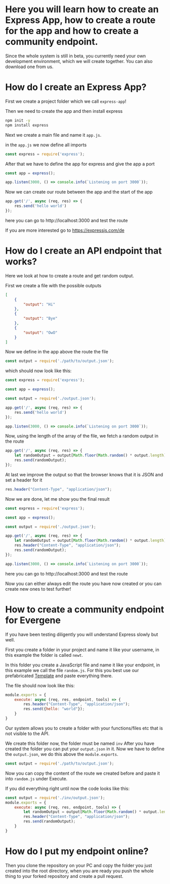 # Here you will learn how to create an Express App, how to create a route for the app and how to create a community endpoint.

Since the whole system is still in beta, you currently need your own development environment, which we will create together. You can also download one from us.

# How do I create an Express App?
First we create a project folder which we call `express-app`!


Then we need to create the app and then install express
```sh
npm init -y
npm install express
```

Next we create a main file and name it `app.js`.

in the `app.js` we now define all imports

```js
const express = require('express');
```
After that we have to define the app for express and give the app a port

```js
const app = express();

app.listen(3000, () => console.info(`Listening on port 3000`));
```

Now we can create our route between the app and the start of the app
```js
app.get('/', async (req, res) => {
    res.send('hello world')
});
```
here you can go to http://localhost:3000 and test the route

If you are more interested go to https://expressjs.com/de

# How do I create an API endpoint that works?

Here we look at how to create a route and get random output.

First we create a file with the possible outputs

```json
[
    {
        "output": "Hi"
    },
    {
        "output": "Bye"
    },
    {
        "output": "OwO"
    }
]
```
Now we define in the app above the route the file

```js
const output = require('./path/to/output.json');
```

which should now look like this:
```js
const express = require('express');

const app = express();

const output = require('./output.json');

app.get('/', async (req, res) => {
    res.send('hello world')
});

app.listen(3000, () => console.info(`Listening on port 3000`));
```
Now, using the length of the array of the file, we fetch a random output in the route
```js
app.get('/', async (req, res) => {
    let randomOutput = output[Math.floor(Math.random() * output.length)];
    res.send(randomOutput);
});
```

At last we improve the output so that the browser knows that it is JSON and set a header for it

```js
res.header("Content-Type", "application/json");
```

Now we are done, let me show you the final result
```js
const express = require('express');

const app = express();

const output = require('./output.json');

app.get('/', async (req, res) => {
    let randomOutput = output[Math.floor(Math.random() * output.length)];
    res.header("Content-Type", "application/json");
    res.send(randomOutput);
});

app.listen(3000, () => console.info(`Listening on port 3000`));
```
here you can go to http://localhost:3000 and test the route

Now you can either always edit the route you have now created or you can create new ones to test further!

# How to create a community endpoint for Evergene
If you have been testing diligently you will understand Express slowly but well.

First you create a folder in your project and name it like your username, in this example the folder is called `newt`.

In this folder you create a JavaScript file and name it like your endpoint, in this example we call the file `random.js`. For this you best use our prefabricated [Template](https://github.com/EvergeneIO/community-endpoints/blob/main/template/template.js) and paste everything there.

The file should now look like this:
```js
module.exports = {
    execute: async (req, res, endpoint, tools) => {
        res.header("Content-Type", "application/json");
        res.send({hello: "world"});
    }
}
```
Our system allows you to create a folder with your functions/files etc that is not visible to the API.

We create this folder now, the folder must be named `inv`
After you have created the folder you can put your `output.json` in it.
Now we have to define the `output.json`, we do this above the `module.exports`.
```js
const output = require('./path/to/output.json');
```
Now you can copy the content of the route we created before and paste it into `random.js` under Execute.

If you did everything right until now the code looks like this:
```js
const output = require('./inv/output.json');
module.exports = {
    execute: async (req, res, endpoint, tools) => {
        let randomOutput = output[Math.floor(Math.random() * output.length)];
        res.header("Content-Type", "application/json");
        res.send(randomOutput);
    }
}
```

# How do I put my endpoint online?
Then you clone the repository on your PC and copy the folder you just created into the root directory, when you are ready you push the whole thing to your forked repository and create a pull request.
